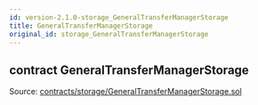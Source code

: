 ```yaml
---
id: version-2.1.0-storage_GeneralTransferManagerStorage
title: GeneralTransferManagerStorage
original_id: storage_GeneralTransferManagerStorage
---
```


<div class="contract-doc"><div class="contract"><h2 class="contract-header"><span class="contract-kind">contract</span> GeneralTransferManagerStorage</h2><div class="source">Source: <a href="https://github.com/PolymathNetwork/polymath-core/blob/v2.1.0/contracts/storage/GeneralTransferManagerStorage.sol" target="_blank">contracts/storage/GeneralTransferManagerStorage.sol</a></div></div></div>
